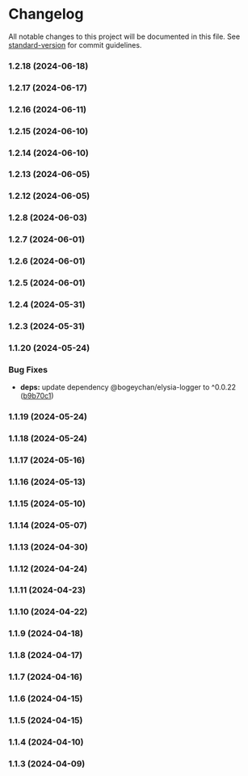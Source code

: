 # Changelog

All notable changes to this project will be documented in this file. See [standard-version](https://github.com/conventional-changelog/standard-version) for commit guidelines.

### 1.2.18 (2024-06-18)

### 1.2.17 (2024-06-17)

### 1.2.16 (2024-06-11)

### 1.2.15 (2024-06-10)

### 1.2.14 (2024-06-10)

### 1.2.13 (2024-06-05)

### 1.2.12 (2024-06-05)

### 1.2.8 (2024-06-03)

### 1.2.7 (2024-06-01)

### 1.2.6 (2024-06-01)

### 1.2.5 (2024-06-01)

### 1.2.4 (2024-05-31)

### 1.2.3 (2024-05-31)

### 1.1.20 (2024-05-24)


### Bug Fixes

* **deps:** update dependency @bogeychan/elysia-logger to ^0.0.22 ([b9b70c1](https://github.com/qlaffont/elysia-auth-drizzle/commit/b9b70c17bcb4325a0bbd38e0a41a22e9209aec6e))

### 1.1.19 (2024-05-24)

### 1.1.18 (2024-05-24)

### 1.1.17 (2024-05-16)

### 1.1.16 (2024-05-13)

### 1.1.15 (2024-05-10)

### 1.1.14 (2024-05-07)

### 1.1.13 (2024-04-30)

### 1.1.12 (2024-04-24)

### 1.1.11 (2024-04-23)

### 1.1.10 (2024-04-22)

### 1.1.9 (2024-04-18)

### 1.1.8 (2024-04-17)

### 1.1.7 (2024-04-16)

### 1.1.6 (2024-04-15)

### 1.1.5 (2024-04-15)

### 1.1.4 (2024-04-10)

### 1.1.3 (2024-04-09)

